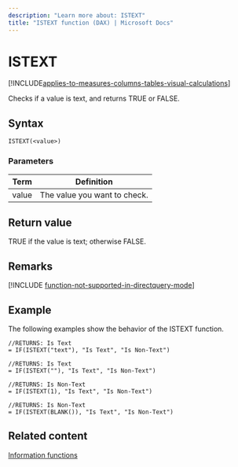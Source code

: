 ```yaml
---
description: "Learn more about: ISTEXT"
title: "ISTEXT function (DAX) | Microsoft Docs"
---
```

# ISTEXT

[!INCLUDE[applies-to-measures-columns-tables-visual-calculations](includes/applies-to-measures-columns-tables-visual-calculations.md)]

Checks if a value is text, and returns TRUE or FALSE.  
  
## Syntax  
  
```dax
ISTEXT(<value>)  
```
  
### Parameters  
  
|Term|Definition|  
|--------|--------------|  
|value|The value you want to check.|  
  
## Return value

TRUE if the value is text; otherwise FALSE.

## Remarks

[!INCLUDE [function-not-supported-in-directquery-mode](includes/function-not-supported-in-directquery-mode.md)]
  
## Example

The following examples show the behavior of the ISTEXT function.  
  
```dax
//RETURNS: Is Text  
= IF(ISTEXT("text"), "Is Text", "Is Non-Text")  
  
//RETURNS: Is Text  
= IF(ISTEXT(""), "Is Text", "Is Non-Text")  
  
//RETURNS: Is Non-Text  
= IF(ISTEXT(1), "Is Text", "Is Non-Text")  
  
//RETURNS: Is Non-Text  
= IF(ISTEXT(BLANK()), "Is Text", "Is Non-Text")  
```
  
## Related content

[Information functions](information-functions-dax.md)  
